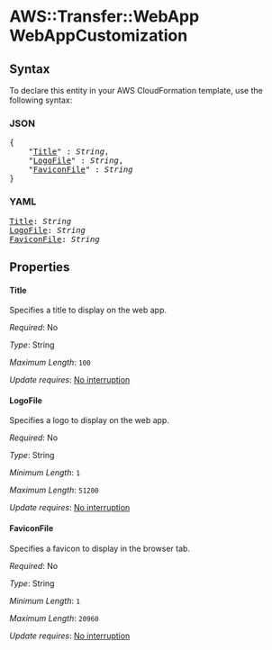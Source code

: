# AWS::Transfer::WebApp WebAppCustomization

## Syntax

To declare this entity in your AWS CloudFormation template, use the following syntax:

### JSON

<pre>
{
    "<a href="#title" title="Title">Title</a>" : <i>String</i>,
    "<a href="#logofile" title="LogoFile">LogoFile</a>" : <i>String</i>,
    "<a href="#faviconfile" title="FaviconFile">FaviconFile</a>" : <i>String</i>
}
</pre>

### YAML

<pre>
<a href="#title" title="Title">Title</a>: <i>String</i>
<a href="#logofile" title="LogoFile">LogoFile</a>: <i>String</i>
<a href="#faviconfile" title="FaviconFile">FaviconFile</a>: <i>String</i>
</pre>

## Properties

#### Title

Specifies a title to display on the web app.

_Required_: No

_Type_: String

_Maximum Length_: <code>100</code>

_Update requires_: [No interruption](https://docs.aws.amazon.com/AWSCloudFormation/latest/UserGuide/using-cfn-updating-stacks-update-behaviors.html#update-no-interrupt)

#### LogoFile

Specifies a logo to display on the web app.

_Required_: No

_Type_: String

_Minimum Length_: <code>1</code>

_Maximum Length_: <code>51200</code>

_Update requires_: [No interruption](https://docs.aws.amazon.com/AWSCloudFormation/latest/UserGuide/using-cfn-updating-stacks-update-behaviors.html#update-no-interrupt)

#### FaviconFile

Specifies a favicon to display in the browser tab.

_Required_: No

_Type_: String

_Minimum Length_: <code>1</code>

_Maximum Length_: <code>20960</code>

_Update requires_: [No interruption](https://docs.aws.amazon.com/AWSCloudFormation/latest/UserGuide/using-cfn-updating-stacks-update-behaviors.html#update-no-interrupt)


